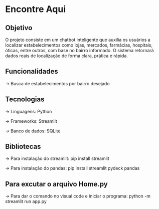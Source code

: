 # Encontre Aqui

## Objetivo
O projeto consiste em um chatbot inteligente que auxilia os usuários a localizar estabelecimentos como lojas, mercados, farmácias, hospitais, óticas, entre outros, com base no bairro informado. O sistema retornará dados reais de localização de forma clara, prática e rápida.



## Funcionalidades

-> Busca de estabelecimentos por bairro desejado



## Tecnologias

-> Linguagens: Python

-> Frameworks: Streamlit

-> Banco de dados: SQLite



## Bibliotecas

-> Para instalação do streamlit: pip install streamlit

-> Para instalação do pandas: pip install streamlit pydeck pandas



## Para excutar o arquivo Home.py
-> Para dar o comando no visual code e iniciar o programa: python -m streamlit run app.py


